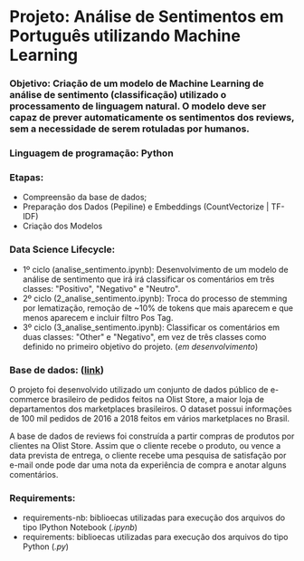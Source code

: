# **Projeto: Análise de Sentimentos em Português utilizando Machine Learning**

### **Objetivo:** Criação de um modelo de Machine Learning de análise de sentimento (classificação) utilizado o processamento de linguagem natural. O modelo deve ser capaz de prever automaticamente os sentimentos dos reviews, sem a necessidade de serem rotuladas por humanos.

### **Linguagem de programação:** Python

### **Etapas:**

- Compreensão da base de dados;
- Preparação dos Dados (Pepiline) e Embeddings (CountVectorize | TF-IDF)
- Criação dos Modelos 

### **Data Science Lifecycle:**
- 1º ciclo (analise_sentimento.ipynb): Desenvolvimento de um modelo de análise de sentimento que irá irá classificar os comentários em três classes: "Positivo", "Negativo" e "Neutro". 
- 2º ciclo (2_analise_sentimento.ipynb): Troca do processo de stemming por lematização, remoção de ~10% de tokens que mais aparecem e que menos aparecem e incluir filtro Pos Tag.
- 3º ciclo (3_analise_sentimento.ipynb): Classificar os comentários em duas classes: "Other" e "Negativo", em vez de três classes como definido no primeiro objetivo do projeto. (*em desenvolvimento*)

### **Base de dados:** ([link](https://www.kaggle.com/datasets/olistbr/brazilian-ecommerce))
O projeto foi desenvolvido utilizado um conjunto de dados público de e-commerce brasileiro de pedidos feitos na Olist Store, a maior loja de departamentos dos marketplaces brasileiros. O dataset possui informações de 100 mil pedidos de 2016 a 2018 feitos em vários marketplaces no Brasil. 

A base de dados de reviews foi construída a partir compras de produtos por clientes na Olist Store. Assim que o cliente recebe o produto, ou vence a data prevista de entrega, o cliente recebe uma pesquisa de satisfação por e-mail onde pode dar uma nota da experiência de compra e anotar alguns comentários.

### **Requirements:**
- requirements-nb: biblioecas utilizadas para execução dos arquivos do tipo IPython Notebook (*.ipynb*)
- requirements: biblioecas utilizadas para execução dos arquivos do tipo Python (*.py*)